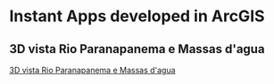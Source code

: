 # Instant Apps developed in ArcGIS

## 3D vista Rio Paranapanema e Massas d'agua

[3D vista Rio Paranapanema e Massas d'agua](https://arcg.is/1SPHm10)
